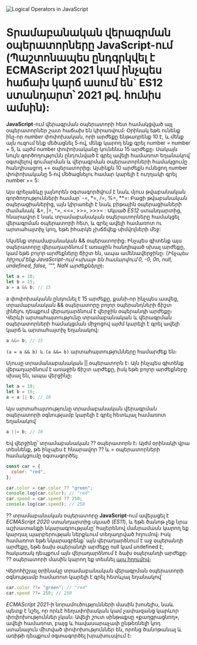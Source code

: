 ![Logical Operators in JavaScript](../assets/logical_operators.jpg)

# Տրամաբանական վերագրման օպերատորները JavaScript-ում (Պաշտոնապես ընդգրկվել է ECMAScript 2021 կամ ինչպես հաճախ կարճ ասում են` ES12 ստանդարտ՝ 2021 թվ․ հունիս ամսին):

**JavaScript**-ում վերագրման օպերատորի հետ համակցված այլ օպերատորներ շատ հաճախ են կիրառվում։ Օրինակ եթե ունենք ինչ֊որ _number_ փոփոխական, որի արժեքը ենթադրենք 10 է, և մենք այն ուզում ենք մեծացնել 5֊ով, մենք կարող ենք գրել number = number + 5, և այժմ number փոփոխականը կունենա 15 արժեքը։ Սակայն նույն գործողությունն ընդունված է գրել ավելի համառոտ եղանակով՝ օգտվելով գումարման և վերագրման օպերատորների համակցումը հանդիսացող += օպերատորից։ Այսինքն 10 արժեքն ունեցող number փոփոխականը 5֊ով մեծացնելու համար կարելի է ուղղակի գրել number += 5:

Այս գրելաձևը լայնորեն օգտագործվում է նաև մյուս թվաբանական գործողությունների համար՝ -=, \*=, /=, %=, \*\*=: Բացի թվաբանական օպերացիաներից, այն կիրառելի է նաև բիթային օպերացիաների ժամանակ՝ &=, |=, ^=, <<=, >>=, >>>= : Սկսած _ES12_ ստանդարտից, հնարավոր է նաև տրամաբանական օպերատորները համակցել վերագրման օպերատորի հետ, և գրել ավելի համառոտ ու արտահայտիչ կոդ, եթե իհարկե չխճճվեք սիմվոլների մեջ:

Սկսենք տրամաբանական && օպերատորից։ Ինչպես գիտենք այս օպերատորը վերադարձնում է առաջին հանդիպած սխալ արժեքը, կամ եթե բոլոր արժեքները ճիշտ են, ապա ամենավերջինը։ (_Ինչպես հիշում ենք JavaScript-ում «սխալ» են համարվում 0, -0, 0n, null, undefined, false, '"", NaN արժեքները_)։

```js
let a = 10;
let b = 15;
a = a && b; // 15
```

a փոփոխականն ընդունել է 15 արժեքը, քանի֊որ ինչպես ասվեց, տրամաբանական && օպերատորը բոլոր օպերանդների ճիշտ լինելու դեպքում վերադարձնում է վերջին օպերանդի արժեքը։ Վերևի արտահայտությունը տրամաբանական և վերագրման օպերատորների համակցման միջոցով այժմ կարելի է գրել ավելի կարճ և արտահայտիչ եղանակով։

```js
a &&= b; // 15
```

`(a = a && b) և (a &&= b)` արտահայտությունները համարժեք են։

Մյուսը տրամանաբանական || օպերատորն է։ Այն ինչպես գիտենք վերադարձնում է առաջին ճիշտ արժեքը, իսկ եթե բոլոր արժեքները սխալ են, ապա վերջինը։

```js
let a = 10;
let b = 15;
a = a || b; // 10
```

Այս արտահայտությունը տրամաբանական վերագրման օպերատորի օգնությամբ կարելի է գրել հետևյալ համառոտ եղանակով՝

```js
a ||= b; // 10
```

Եվ վերջինը՝ տրամաբանական ?? օպերատորն է։ Այժմ օրինակի վրա տեսնենք, թե ինչպես է հնարավոր ?? և = օպերատորների համակցումը օգտագործել։

```js
const car = {
  color: "red",
};

car.color = car.color ?? "green";
console.log(car.color); // "red"
car.speed = car.speed ?? 250;
console.log(car.speed); // 250
```

?? տրամաբանական օպերատորը **JavaScript**-ում ավելացել է _ECMAScript 2020_ ստանդարտից սկսած (_ES11_), և եթե ծանոթ չեք նրա աշխատանքի նկարագրությանը՝ հայերենով մանրամասն կարող եք կարդալ պարբերության ներքևում տեղադրված հղումով։ Իսկ համառոտ եթե նկարագրենք՝ այն վերադարձնում է աջ օպերանդի արժեքը, եթե ձախ օպերանդի արժեքը null կամ undefined է, հակառակ դեպքում այն վերադարձնում է ձախ օպերանդի արժեքը։ ?? օպերատորի մասին կարող եք տեսնել [այս հղումով։](./Syntax%20and%20Use%20Cases%20of%20Nullish%20Coalescing.hy.md)

Վերոհիշյալ օրինակը տրամաբանական վերագրման օպերատորի օգնությամբ համառոտ կարելի է գրել հետևյալ եղանակով՝

```js
car.color ??= "green"; // "red"
car.speed ??= 250; // 250
```

_ECMAScript 2021_-ի նորամուծությունների մասին խոսելիս, նաև պետք է նշել, որ որևէ հեղափոխական կամ չափազանց կարևոր փոփոխություններ չկան։ Ավելի շուտ սինթաքսը «քաղցրացնող», ավելի համառոտ, բայց և հավասարաչափ ընթեռնելի կոդ ստանալուն միտված փոփոխություններ են, որոնց ծանոթանալ և առիթի դեպքում օգտագործել խրախուսվում է։
